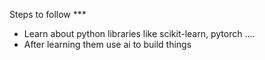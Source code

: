 Steps to follow *** 

- Learn about python libraries like scikit-learn, pytorch ....
- After learning them use ai to build things